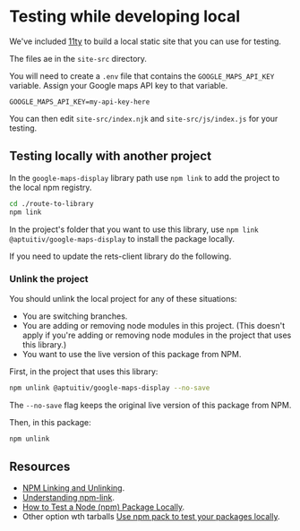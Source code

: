 # Testing while developing local

We've included [11ty](https://www.11ty.dev/) to build a local static site that you can use for testing.

The files ae in the `site-src` directory.

You will need to create a `.env` file that contains the `GOOGLE_MAPS_API_KEY` variable. Assign your Google maps API key to that variable.

```env
GOOGLE_MAPS_API_KEY=my-api-key-here
```

You can then edit `site-src/index.njk` and `site-src/js/index.js` for your testing.

## Testing locally with another project

In the `google-maps-display` library path use `npm link` to add the project to the local npm registry.

```bash
cd ./route-to-library
npm link
```

In the project's folder that you want to use this library, use `npm link @aptuitiv/google-maps-display` to install the package locally.

If you need to update the rets-client library do the following.

### Unlink the project

You should unlink the local project for any of these situations:

- You are switching branches.
- You are adding or removing node modules in this project. (This doesn't apply if you're adding or removing node modules in the project that uses this library.)
- You want to use the live version of this package from NPM.

First, in the project that uses this library:

```bash
npm unlink @aptuitiv/google-maps-display --no-save
```

The `--no-save` flag keeps the original live version of this package from NPM.

Then, in this package:

```bash
npm unlink
```

## Resources

- [NPM Linking and Unlinking](https://dev.to/erinbush/npm-linking-and-unlinking-2h1g).
- [Understanding npm-link](https://medium.com/dailyjs/how-to-use-npm-link-7375b6219557).
- [How to Test a Node (npm) Package Locally](https://javascript.plainenglish.io/how-to-test-a-node-package-locally-8dde33e642df).
- Other option wth tarballs [Use npm pack to test your packages locally](https://dev.to/scooperdev/use-npm-pack-to-test-your-packages-locally-486e).
